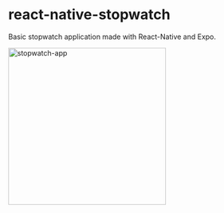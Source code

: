 # react-native-stopwatch

Basic stopwatch application made with React-Native and Expo.

<img width="316" alt="stopwatch-app" src="https://user-images.githubusercontent.com/5115364/27345298-cc450f42-55ae-11e7-84d4-249f68612435.png">
